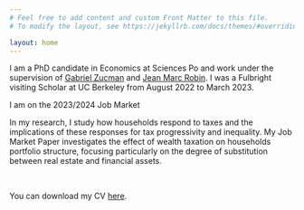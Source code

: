 ```yaml
---
# Feel free to add content and custom Front Matter to this file.
# To modify the layout, see https://jekyllrb.com/docs/themes/#overriding-theme-defaults

layout: home
---
```


I am a PhD candidate in Economics at Sciences Po and work under the supervision of [Gabriel Zucman](https://gabriel-zucman.eu/) and [Jean Marc Robin](https://sites.google.com/site/jmarcrobin/home?authuser=0). I was a Fulbright visiting Scholar at UC Berkeley from August 2022 to March 2023.
&nbsp;  

I am on the 2023/2024 Job Market 

In my research, I study how households respond to taxes and the implications of these responses for tax progressivity and inequality. My Job Market Paper investigates the effect of wealth taxation on households portfolio structure, focusing particularly on the degree of substitution between real estate and financial assets. 

&nbsp;  

You can download my CV [here](/assets/CV_LeGuernHerry.pdf).
